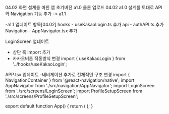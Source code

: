 04.02 화면 설계를 마친 앱 초기버전 a1.0 클론 업로드
04.02 a1.0 설계를 토대로 API와 Navigation 기능 추가 -> a1.1

-a1.1 업데이트 항목[04.02]
hooks       -   useKakaoLogin.ts 추가
api         -   authAPI.ts 추가
Navigation  -   AppNavigator.tsx 추가

LoginScreen 업데이트
- 상단 훅 import 추가
- 카카오버튼 작동방식 변경
import { useKakaoLogin } from '../hooks/useKakaoLogin'; 
 <KakaoButton onPress={handleKakaoLogin} />            
 
APP.tsx 업데이트
-네비게이션 추가로 전체적인 구조 변경
import { NavigationContainer } from '@react-navigation/native';
import AppNavigator from './src/navigation/AppNavigator';
import LoginScreen from './src/screens/LoginScreen';
import ProfileSetupScreen from './src/screens/ProfileSetupScreen';

export default function App() {
  return (
    <NavigationContainer>
      <AppNavigator />
    </NavigationContainer>
  );
}
